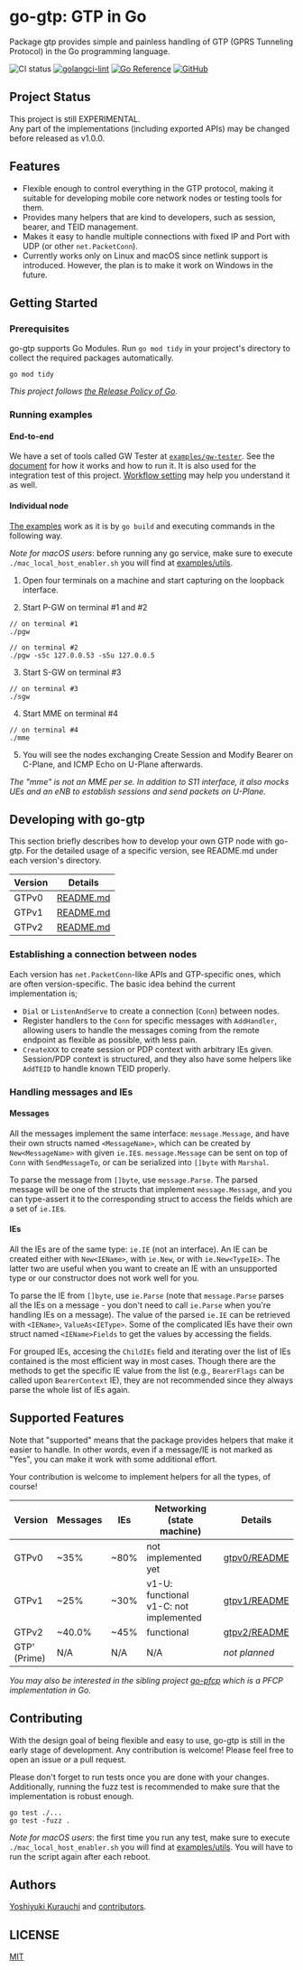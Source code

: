 # go-gtp: GTP in Go

Package gtp provides simple and painless handling of GTP (GPRS Tunneling Protocol) in the Go programming language.

![CI status](https://github.com/wmnsk/go-gtp/actions/workflows/go.yml/badge.svg)
[![golangci-lint](https://github.com/wmnsk/go-gtp/actions/workflows/golangci-lint.yml/badge.svg)](https://github.com/wmnsk/go-gtp/actions/workflows/golangci-lint.yml)
[![Go Reference](https://pkg.go.dev/badge/github.com/wmnsk/go-gtp.svg)](https://pkg.go.dev/github.com/wmnsk/go-gtp)
[![GitHub](https://img.shields.io/github/license/mashape/apistatus.svg)](https://github.com/wmnsk/go-gtp/blob/main/LICENSE)

## Project Status

This project is still EXPERIMENTAL.  
Any part of the implementations (including exported APIs) may be changed before released as v1.0.0.

## Features

* Flexible enough to control everything in the GTP protocol, making it suitable for developing mobile core network nodes or testing tools for them.
* Provides many helpers that are kind to developers, such as session, bearer, and TEID management.
* Makes it easy to handle multiple connections with fixed IP and Port with UDP (or other `net.PacketConn`).
* Currently works only on Linux and macOS since netlink support is introduced. However, the plan is to make it work on Windows in the future.

## Getting Started

### Prerequisites

go-gtp supports Go Modules. Run `go mod tidy` in your project's directory to collect the required packages automatically.

```
go mod tidy
```

_This project follows [the Release Policy of Go](https://golang.org/doc/devel/release.html#policy)._

### Running examples

#### End-to-end

We have a set of tools called GW Tester at [`examples/gw-tester`](./examples/gw-tester). See the [document](./examples/gw-tester/README.md) for how it works and how to run it. It is also used for the integration test of this project. [Workflow setting](./.github/workflows/go.yml) may help you understand it as well.

#### Individual node

[The examples](examples/) work as it is by `go build` and executing commands in the following way.

*Note for macOS users*: before running any go service, make sure to execute `./mac_local_host_enabler.sh` you will find at [examples/utils](examples/utils).

1. Open four terminals on a machine and start capturing on the loopback interface.

2. Start P-GW on terminal #1 and #2
```shell-session
// on terminal #1
./pgw

// on terminal #2
./pgw -s5c 127.0.0.53 -s5u 127.0.0.5
```

3. Start S-GW on terminal #3

```shell-session
// on terminal #3
./sgw
```

4. Start MME on terminal #4

```shell-session
// on terminal #4
./mme
```

5. You will see the nodes exchanging Create Session and Modify Bearer on C-Plane, and ICMP Echo on U-Plane afterwards.

_The "mme" is not an MME per se. In addition to S11 interface, it also mocks UEs and an eNB to establish sessions and send packets on U-Plane._

## Developing with go-gtp

This section briefly describes how to develop your own GTP node with go-gtp.
For the detailed usage of a specific version, see README.md under each version's directory.

| Version | Details                      |
| ------- | ---------------------------- |
| GTPv0   | [README.md](gtpv0/README.md) |
| GTPv1   | [README.md](gtpv1/README.md) |
| GTPv2   | [README.md](gtpv2/README.md) |

### Establishing a connection between nodes

Each version has `net.PacketConn`-like APIs and GTP-specific ones, which are often version-specific.
The basic idea behind the current implementation is;

* `Dial` or `ListenAndServe` to create a connection (`Conn`) between nodes.
* Register handlers to the `Conn` for specific messages with `AddHandler`, allowing users to handle the messages coming from the remote endpoint as flexible as possible, with less pain.
* `CreateXXX` to create session or PDP context with arbitrary IEs given. Session/PDP context is structured, and they also have some helpers like `AddTEID` to handle known TEID properly.

### Handling messages and IEs

#### Messages

All the messages implement the same interface: `message.Message`, and have their own structs named `<MessageName>`, which can be created by `New<MessageName>` with given `ie.IE`s. `message.Message` can be sent on top of `Conn` with `SendMessageTo`, or can be serialized into `[]byte` with `Marshal`.

To parse the message from `[]byte`, use `message.Parse`. The parsed message will be one of the structs that implement `message.Message`, and you can type-assert it to the corresponding struct to access the fields which are a set of `ie.IE`s.

#### IEs

All the IEs are of the same type: `ie.IE` (not an interface). An IE can be created either with `New<IEName>`, with `ie.New`, or with `ie.New<TypeIE>`. The latter two are useful when you want to create an IE with an unsupported type or our constructor does not work well for you.

To parse the IE from `[]byte`, use `ie.Parse` (note that `message.Parse` parses all the IEs on a message - you don't need to call `ie.Parse` when you're handling IEs on a message). The value of the parsed `ie.IE` can be retrieved with `<IEName>`, `ValueAs<IEType>`. Some of the complicated IEs have their own struct named `<IEName>Fields` to get the values by accessing the fields.

For grouped IEs, accesing the `ChildIEs` field and iterating over the list of IEs contained is the most efficient way in most cases. Though there are the methods to get the specific IE value from the list (e.g., `BearerFlags` can be called upon `BearerContext` IE), they are not recommended since they always parse the whole list of IEs again.

## Supported Features

Note that "supported" means that the package provides helpers that make it easier to handle.
In other words, even if a message/IE is not marked as "Yes", you can make it work with some additional effort.

Your contribution is welcome to implement helpers for all the types, of course!

| Version           | Messages | IEs  | Networking (state machine)                  | Details                                                  |
| ----------------- | -------- | ---- | ------------------------------------------- | -------------------------------------------------------- |
| GTPv0             | ~35%     | ~80% | not implemented yet                         | [gtpv0/README](gtpv0/README.md#supported-features) |
| GTPv1             | ~25%     | ~30% | v1-U: functional <br> v1-C: not implemented | [gtpv1/README](gtpv1/README.md#supported-features) |
| GTPv2             | ~40.0%   | ~45% | functional                                  | [gtpv2/README](gtpv2/README.md#supported-features) |
| GTP' <br> (Prime) | N/A      | N/A  | N/A                                         | _not planned_                                            |

_You may also be interested in the sibling project [go-pfcp](https://github.com/wmnsk/go-pfcp) which is a PFCP implementation in Go._

## Contributing

With the design goal of being flexible and easy to use, go-gtp is still in the early stage of development. Any contribution is welcome! Please feel free to open an issue or a pull request.

Please don't forget to run tests once you are done with your changes. Additionally, running the fuzz test is recommended to make sure that the implementation is robust enough.

```shell-session
go test ./...
go test -fuzz .
```

*Note for macOS users*: the first time you run any test, make sure to execute `./mac_local_host_enabler.sh` you will find at [examples/utils](examples/utils). You will have to run the script again after each reboot.

## Authors

[Yoshiyuki Kurauchi](https://wmnsk.com/) and [contributors](https://github.com/wmnsk/go-gtp/graphs/contributors).

## LICENSE

[MIT](https://github.com/wmnsk/go-gtp/blob/main/LICENSE)
